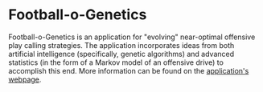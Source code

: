 # Football-o-Genetics
Football-o-Genetics is an application for "evolving" near-optimal offensive play calling strategies. The application incorporates ideas from both artificial intelligence (specifically, genetic algorithms) and advanced statistics (in the form of a Markov model of an offensive drive) to accomplish this end. More information can be found on the [application's webpage](https://sites.google.com/view/michaelaalcorn/projects/football-o-genetics).
